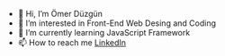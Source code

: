 - 👋 Hi, I’m Ömer Düzgün
- 👀 I’m interested in Front-End Web Desing and Coding
- 🌱 I’m currently learning JavaScript Framework
- 📫 How to reach me [LinkedIn](https://www.linkedin.com/in/%C3%B6mer-d%C3%BCzg%C3%BCn-a4b736210/)

<!---
Cecemaru/Cecemaru is a ✨ special ✨ repository because its `README.md` (this file) appears on your GitHub profile.
You can click the Preview link to take a look at your changes.
--->
